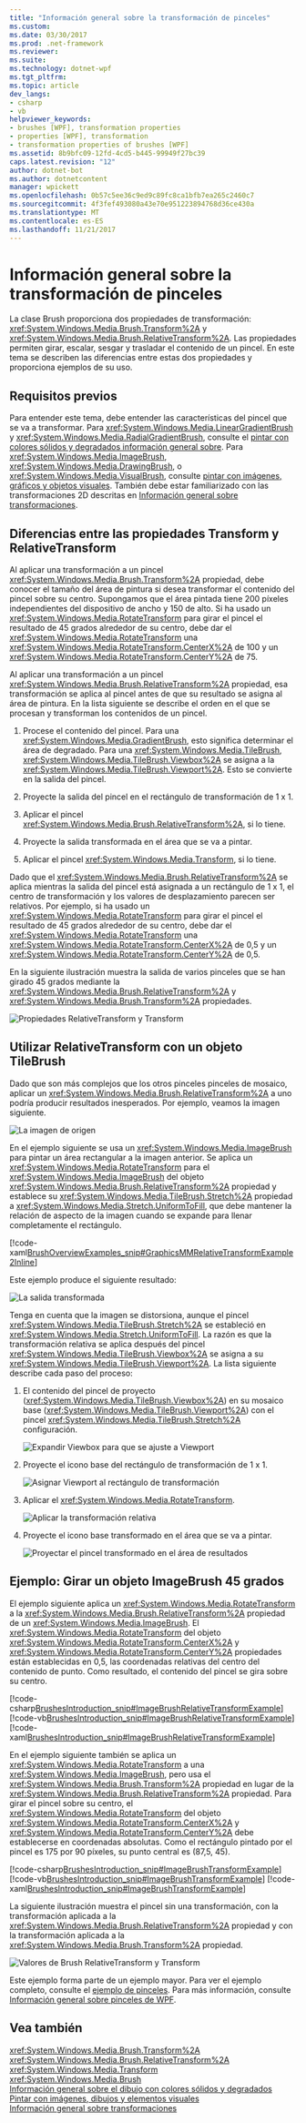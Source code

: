 ```yaml
---
title: "Información general sobre la transformación de pinceles"
ms.custom: 
ms.date: 03/30/2017
ms.prod: .net-framework
ms.reviewer: 
ms.suite: 
ms.technology: dotnet-wpf
ms.tgt_pltfrm: 
ms.topic: article
dev_langs:
- csharp
- vb
helpviewer_keywords:
- brushes [WPF], transformation properties
- properties [WPF], transformation
- transformation properties of brushes [WPF]
ms.assetid: 8b9bfc09-12fd-4cd5-b445-99949f27bc39
caps.latest.revision: "12"
author: dotnet-bot
ms.author: dotnetcontent
manager: wpickett
ms.openlocfilehash: 0b57c5ee36c9ed9c89fc8ca1bfb7ea265c2460c7
ms.sourcegitcommit: 4f3fef493080a43e70e951223894768d36ce430a
ms.translationtype: MT
ms.contentlocale: es-ES
ms.lasthandoff: 11/21/2017
---
```

# <a name="brush-transformation-overview"></a>Información general sobre la transformación de pinceles
La clase Brush proporciona dos propiedades de transformación: <xref:System.Windows.Media.Brush.Transform%2A> y <xref:System.Windows.Media.Brush.RelativeTransform%2A>. Las propiedades permiten girar, escalar, sesgar y trasladar el contenido de un pincel. En este tema se describen las diferencias entre estas dos propiedades y proporciona ejemplos de su uso.  
  
<a name="prerequisites"></a>   
## <a name="prerequisites"></a>Requisitos previos  
 Para entender este tema, debe entender las características del pincel que se va a transformar. Para <xref:System.Windows.Media.LinearGradientBrush> y <xref:System.Windows.Media.RadialGradientBrush>, consulte el [pintar con colores sólidos y degradados información general sobre](../../../../docs/framework/wpf/graphics-multimedia/painting-with-solid-colors-and-gradients-overview.md). Para <xref:System.Windows.Media.ImageBrush>, <xref:System.Windows.Media.DrawingBrush>, o <xref:System.Windows.Media.VisualBrush>, consulte [pintar con imágenes, gráficos y objetos visuales](../../../../docs/framework/wpf/graphics-multimedia/painting-with-images-drawings-and-visuals.md). También debe estar familiarizado con las transformaciones 2D descritas en [Información general sobre transformaciones](../../../../docs/framework/wpf/graphics-multimedia/transforms-overview.md).  
  
<a name="transformversusrelativetransform"></a>   
## <a name="differences-between-the-transform-and-relativetransform-properties"></a>Diferencias entre las propiedades Transform y RelativeTransform  
 Al aplicar una transformación a un pincel <xref:System.Windows.Media.Brush.Transform%2A> propiedad, debe conocer el tamaño del área de pintura si desea transformar el contenido del pincel sobre su centro. Supongamos que el área pintada tiene 200 píxeles independientes del dispositivo de ancho y 150 de alto.  Si ha usado un <xref:System.Windows.Media.RotateTransform> para girar el pincel el resultado de 45 grados alrededor de su centro, debe dar el <xref:System.Windows.Media.RotateTransform> una <xref:System.Windows.Media.RotateTransform.CenterX%2A> de 100 y un <xref:System.Windows.Media.RotateTransform.CenterY%2A> de 75.  
  
 Al aplicar una transformación a un pincel <xref:System.Windows.Media.Brush.RelativeTransform%2A> propiedad, esa transformación se aplica al pincel antes de que su resultado se asigna al área de pintura. En la lista siguiente se describe el orden en el que se procesan y transforman los contenidos de un pincel.  
  
1.  Procese el contenido del pincel. Para una <xref:System.Windows.Media.GradientBrush>, esto significa determinar el área de degradado. Para una <xref:System.Windows.Media.TileBrush>, <xref:System.Windows.Media.TileBrush.Viewbox%2A> se asigna a la <xref:System.Windows.Media.TileBrush.Viewport%2A>. Esto se convierte en la salida del pincel.  
  
2.  Proyecte la salida del pincel en el rectángulo de transformación de 1 x 1.  
  
3.  Aplicar el pincel <xref:System.Windows.Media.Brush.RelativeTransform%2A>, si lo tiene.  
  
4.  Proyecte la salida transformada en el área que se va a pintar.  
  
5.  Aplicar el pincel <xref:System.Windows.Media.Transform>, si lo tiene.  
  
 Dado que el <xref:System.Windows.Media.Brush.RelativeTransform%2A> se aplica mientras la salida del pincel está asignada a un rectángulo de 1 x 1, el centro de transformación y los valores de desplazamiento parecen ser relativos. Por ejemplo, si ha usado un <xref:System.Windows.Media.RotateTransform> para girar el pincel el resultado de 45 grados alrededor de su centro, debe dar el <xref:System.Windows.Media.RotateTransform> una <xref:System.Windows.Media.RotateTransform.CenterX%2A> de 0,5 y un <xref:System.Windows.Media.RotateTransform.CenterY%2A> de 0,5.  
  
 En la siguiente ilustración muestra la salida de varios pinceles que se han girado 45 grados mediante la <xref:System.Windows.Media.Brush.RelativeTransform%2A> y <xref:System.Windows.Media.Brush.Transform%2A> propiedades.  
  
 ![Propiedades RelativeTransform y Transform](../../../../docs/framework/wpf/graphics-multimedia/media/graphicsmm-brushrelativetransform-transform-small.png "graphicsmm_brushrelativetransform_transform_small")  
  
<a name="relativetransformandtilebrush"></a>   
## <a name="using-relativetransform-with-a-tilebrush"></a>Utilizar RelativeTransform con un objeto TileBrush  
 Dado que son más complejos que los otros pinceles pinceles de mosaico, aplicar un <xref:System.Windows.Media.Brush.RelativeTransform%2A> a uno podría producir resultados inesperados. Por ejemplo, veamos la imagen siguiente.  
  
 ![La imagen de origen](../../../../docs/framework/wpf/graphics-multimedia/media/graphicsmm-reltransform-1-original-image.jpg "graphicsmm_reltransform_1_original_image")  
  
 En el ejemplo siguiente se usa un <xref:System.Windows.Media.ImageBrush> para pintar un área rectangular a la imagen anterior. Se aplica un <xref:System.Windows.Media.RotateTransform> para el <xref:System.Windows.Media.ImageBrush> del objeto <xref:System.Windows.Media.Brush.RelativeTransform%2A> propiedad y establece su <xref:System.Windows.Media.TileBrush.Stretch%2A> propiedad a <xref:System.Windows.Media.Stretch.UniformToFill>, que debe mantener la relación de aspecto de la imagen cuando se expande para llenar completamente el rectángulo.  
  
 [!code-xaml[BrushOverviewExamples_snip#GraphicsMMRelativeTransformExample2Inline](../../../../samples/snippets/xaml/VS_Snippets_Wpf/BrushOverviewExamples_snip/XAML/RelativeTransformIllustration.xaml#graphicsmmrelativetransformexample2inline)]  
  
 Este ejemplo produce el siguiente resultado:  
  
 ![La salida transformada](../../../../docs/framework/wpf/graphics-multimedia/media/graphicsmm-reltransform-6-output.png "graphicsmm_reltransform_6_output")  
  
 Tenga en cuenta que la imagen se distorsiona, aunque el pincel <xref:System.Windows.Media.TileBrush.Stretch%2A> se estableció en <xref:System.Windows.Media.Stretch.UniformToFill>. La razón es que la transformación relativa se aplica después del pincel <xref:System.Windows.Media.TileBrush.Viewbox%2A> se asigna a su <xref:System.Windows.Media.TileBrush.Viewport%2A>. La lista siguiente describe cada paso del proceso:  
  
1.  El contenido del pincel de proyecto (<xref:System.Windows.Media.TileBrush.Viewbox%2A>) en su mosaico base (<xref:System.Windows.Media.TileBrush.Viewport%2A>) con el pincel <xref:System.Windows.Media.TileBrush.Stretch%2A> configuración.  
  
     ![Expandir Viewbox para que se ajuste a Viewport](../../../../docs/framework/wpf/graphics-multimedia/media/graphicsmm-reltransform-2-viewbox-to-viewport.png "graphicsmm_reltransform_2_viewbox_to_viewport")  
  
2.  Proyecte el icono base del rectángulo de transformación de 1 x 1.  
  
     ![Asignar Viewport al rectángulo de transformación](../../../../docs/framework/wpf/graphics-multimedia/media/graphicsmm-reltransform-3-output-to-transform.png "graphicsmm_reltransform_3_output_to_transform")  
  
3.  Aplicar el <xref:System.Windows.Media.RotateTransform>.  
  
     ![Aplicar la transformación relativa](../../../../docs/framework/wpf/graphics-multimedia/media/graphicsmm-reltransform-4-transform-rotate.png "graphicsmm_reltransform_4_transform_rotate")  
  
4.  Proyecte el icono base transformado en el área que se va a pintar.  
  
     ![Proyectar el pincel transformado en el área de resultados](../../../../docs/framework/wpf/graphics-multimedia/media/graphicsmm-reltransform-5-transform-to-output.png "graphicsmm_reltransform_5_transform_to_output")  
  
<a name="rotateexample"></a>   
## <a name="example-rotate-an-imagebrush-45-degrees"></a>Ejemplo: Girar un objeto ImageBrush 45 grados  
 El ejemplo siguiente aplica un <xref:System.Windows.Media.RotateTransform> a la <xref:System.Windows.Media.Brush.RelativeTransform%2A> propiedad de un <xref:System.Windows.Media.ImageBrush>. El <xref:System.Windows.Media.RotateTransform> del objeto <xref:System.Windows.Media.RotateTransform.CenterX%2A> y <xref:System.Windows.Media.RotateTransform.CenterY%2A> propiedades están establecidas en 0,5, las coordenadas relativas del centro del contenido de punto. Como resultado, el contenido del pincel se gira sobre su centro.  
  
 [!code-csharp[BrushesIntroduction_snip#ImageBrushRelativeTransformExample](../../../../samples/snippets/csharp/VS_Snippets_Wpf/BrushesIntroduction_snip/CSharp/BrushTransformExample.cs#imagebrushrelativetransformexample)]
 [!code-vb[BrushesIntroduction_snip#ImageBrushRelativeTransformExample](../../../../samples/snippets/visualbasic/VS_Snippets_Wpf/BrushesIntroduction_snip/visualbasic/brushtransformexample.vb#imagebrushrelativetransformexample)]
 [!code-xaml[BrushesIntroduction_snip#ImageBrushRelativeTransformExample](../../../../samples/snippets/xaml/VS_Snippets_Wpf/BrushesIntroduction_snip/XAML/BrushTransformExample.xaml#imagebrushrelativetransformexample)]  
  
 En el ejemplo siguiente también se aplica un <xref:System.Windows.Media.RotateTransform> a una <xref:System.Windows.Media.ImageBrush>, pero usa el <xref:System.Windows.Media.Brush.Transform%2A> propiedad en lugar de la <xref:System.Windows.Media.Brush.RelativeTransform%2A> propiedad. Para girar el pincel sobre su centro, el <xref:System.Windows.Media.RotateTransform> del objeto <xref:System.Windows.Media.RotateTransform.CenterX%2A> y <xref:System.Windows.Media.RotateTransform.CenterY%2A> debe establecerse en coordenadas absolutas. Como el rectángulo pintado por el pincel es 175 por 90 píxeles, su punto central es (87,5, 45).  
  
 [!code-csharp[BrushesIntroduction_snip#ImageBrushTransformExample](../../../../samples/snippets/csharp/VS_Snippets_Wpf/BrushesIntroduction_snip/CSharp/BrushTransformExample.cs#imagebrushtransformexample)]
 [!code-vb[BrushesIntroduction_snip#ImageBrushTransformExample](../../../../samples/snippets/visualbasic/VS_Snippets_Wpf/BrushesIntroduction_snip/visualbasic/brushtransformexample.vb#imagebrushtransformexample)]
 [!code-xaml[BrushesIntroduction_snip#ImageBrushTransformExample](../../../../samples/snippets/xaml/VS_Snippets_Wpf/BrushesIntroduction_snip/XAML/BrushTransformExample.xaml#imagebrushtransformexample)]  
  
 La siguiente ilustración muestra el pincel sin una transformación, con la transformación aplicada a la <xref:System.Windows.Media.Brush.RelativeTransform%2A> propiedad y con la transformación aplicada a la <xref:System.Windows.Media.Brush.Transform%2A> propiedad.  
  
 ![Valores de Brush RelativeTransform y Transform](../../../../docs/framework/wpf/graphics-multimedia/media/wcpsdk-graphicsmm-transformandrelativetransform.png "wcpsdk_graphicsmm_transformandrelativetransform")  
  
 Este ejemplo forma parte de un ejemplo mayor. Para ver el ejemplo completo, consulte el [ejemplo de pinceles](http://go.microsoft.com/fwlink/?LinkID=159973). Para más información, consulte [Información general sobre pinceles de WPF](../../../../docs/framework/wpf/graphics-multimedia/wpf-brushes-overview.md).  
  
## <a name="see-also"></a>Vea también  
 <xref:System.Windows.Media.Brush.Transform%2A>  
 <xref:System.Windows.Media.Brush.RelativeTransform%2A>  
 <xref:System.Windows.Media.Transform>  
 <xref:System.Windows.Media.Brush>  
 [Información general sobre el dibujo con colores sólidos y degradados](../../../../docs/framework/wpf/graphics-multimedia/painting-with-solid-colors-and-gradients-overview.md)  
 [Pintar con imágenes, dibujos y elementos visuales](../../../../docs/framework/wpf/graphics-multimedia/painting-with-images-drawings-and-visuals.md)  
 [Información general sobre transformaciones](../../../../docs/framework/wpf/graphics-multimedia/transforms-overview.md)
